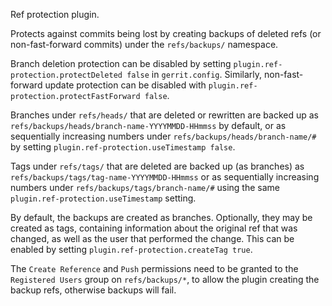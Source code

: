 Ref protection plugin.

Protects against commits being lost by creating backups of deleted refs 
(or non-fast-forward commits) under the `refs/backups/` namespace.

Branch deletion protection can be disabled by setting 
`plugin.ref-protection.protectDeleted false` in `gerrit.config`.
Similarly, non-fast-forward update protection can be disabled with
`plugin.ref-protection.protectFastForward false`.

Branches under `refs/heads/` that are deleted or rewritten are backed up
as `refs/backups/heads/branch-name-YYYYMMDD-HHmmss` by default, or as
sequentially increasing numbers under `refs/backups/heads/branch-name/#`
by setting `plugin.ref-protection.useTimestamp false`.

Tags under `refs/tags/` that are deleted are backed up (as branches) as
`refs/backups/tags/tag-name-YYYYMMDD-HHmmss` or as sequentially
increasing numbers under `refs/backups/tags/branch-name/#` using the same
`plugin.ref-protection.useTimestamp` setting.

By default, the backups are created as branches.  Optionally, they may
be created as tags, containing information about the original ref that
was changed, as well as the user that performed the change.  This can
be enabled by setting `plugin.ref-protection.createTag true`.

The `Create Reference` and `Push` permissions need to be granted to the
`Registered Users` group on `refs/backups/*`, to allow the plugin creating
the backup refs, otherwise backups will fail.
